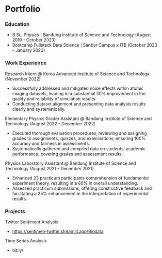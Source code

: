 # Portfolio

### Education
- B.Si., Physics | Bandung Institute of Science and Technology (August 2019 - October 2023)
- Bootcamp Fullstack Data Science | Sanber Campus x ITB (October 2023 - January 2023)

### Work Experience
Research Intern @ Korea Advanced Institute of Science and Technology (November 2022)
- Successfully addressed and mitigated noise effects within atomic imaging datasets, leading to a substantial 30% improvement in the quality and reliability of simulation results.
- Conducting dataset alignment and presenting data analysis results clearly and systematically.
  
Elementary Physics Grader Assistant @ Bandung Institute of Science and Technology (August 2022 - December 2022)
- Executed thorough evaluation procedures, reviewing and assigning grades to assignments, quizzes, and examinations, ensuring 100% accuracy and fairness in assessments.
- Systematically gathered and compiled data on students' academic performance, covering grades and assessment results.
  
Physics Laboratory Assistant @ Bandung Institute of Science and Technology (August 2021 - December 2021)
- Enhanced 23 practicum participants comprehension of fundamental experiment theory, resulting in a 80%  in overall understanding.
- Assessed practicum submissions, offering constructive feedback and facilitating a 25% enhancement in the interpretation of experimental results.

### Projects
Twitter Sentiment Analysis
- https://sentimen-twitter.streamlit.app/Biodata
  
Time Series Analysis
- bit.ly/





